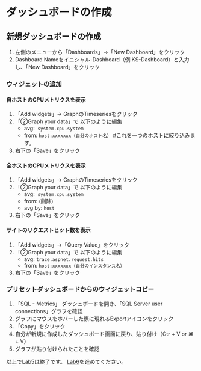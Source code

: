 # ダッシュボードの作成

## 新規ダッシュボードの作成

1.  左側のメニューから「Dashboards」→「New Dashboard」をクリック
2.  Dashboard Nameをイニシャル-Dashboard（例 KS-Dashboard）と入力し、「New Dashboard」をクリック

### ウィジェットの追加
#### 自ホストのCPUメトリクスを表示
 1. 「Add widgets」→ GraphのTimeseriesをクリック
2. 「②Graph your data」で 以下のように編集
    -  avg:  `system.cpu.system`
    -  from: `host:xxxxxxx（自分のホスト名）`        #これを一つのホストに絞り込みます。
 3. 右下の「Save」をクリック
#### 全ホストのCPUメトリクスを表示
1. 「Add widgets」→ GraphのTimeseriesをクリック
2. 「②Graph your data」で 以下のように編集
    -  avg:  `system.cpu.system`
    -  from: (削除)
    -  avg by: `host`
 3. 右下の「Save」をクリック
#### サイトのリクエストヒット数を表示
1.  「Add widgets」→「Query Value」をクリック
2.  「②Graph your data」で 以下のように編集
    -   avg: `trace.aspnet.request.hits`
    -   from: `host:xxxxxxx（自分のインスタンス名）`
3.  右下の「Save」をクリック

### プリセットダッシュボードからのウィジェットコピー

1.  「SQL - Metrics」 ダッシュボードを開き、「SQL Server user connections」グラフを確認
2.  グラフにマウスをホバーした際に現れるExportアイコンをクリック
3.  「Copy」をクリック
4.  自分が新規に作成したダッシュボード画面に戻り、貼り付け（Ctr + V or ⌘ + V）
5.  グラフが貼り付けられたことを確認

以上でLab5は終了です。
[Lab6](../Lab6)を進めてください。
